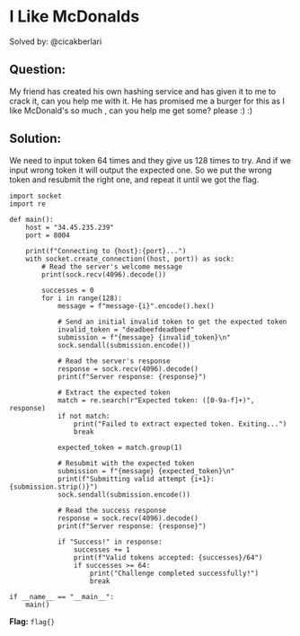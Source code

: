 # I Like McDonalds

Solved by: @cicakberlari

## Question:
My friend has created his own hashing service and has given it to me to crack it, can you help me with it. He has promised me a burger for this as I like McDonald's so much , can you help me get some? please :) :)


## Solution:
We need to input token 64 times and they give us 128 times to try. And if we input wrong token it will output the expected one. So we put the wrong token and resubmit the right one, and repeat it until we got the flag.

```
import socket
import re

def main():
    host = "34.45.235.239"
    port = 8004

    print(f"Connecting to {host}:{port}...")
    with socket.create_connection((host, port)) as sock:
        # Read the server's welcome message
        print(sock.recv(4096).decode())

        successes = 0
        for i in range(128):
            message = f"message-{i}".encode().hex()

            # Send an initial invalid token to get the expected token
            invalid_token = "deadbeefdeadbeef"
            submission = f"{message} {invalid_token}\n"
            sock.sendall(submission.encode())

            # Read the server's response
            response = sock.recv(4096).decode()
            print(f"Server response: {response}")

            # Extract the expected token
            match = re.search(r"Expected token: ([0-9a-f]+)", response)
            if not match:
                print("Failed to extract expected token. Exiting...")
                break

            expected_token = match.group(1)

            # Resubmit with the expected token
            submission = f"{message} {expected_token}\n"
            print(f"Submitting valid attempt {i+1}: {submission.strip()}")
            sock.sendall(submission.encode())

            # Read the success response
            response = sock.recv(4096).decode()
            print(f"Server response: {response}")

            if "Success!" in response:
                successes += 1
                print(f"Valid tokens accepted: {successes}/64")
                if successes >= 64:
                    print("Challenge completed successfully!")
                    break

if __name__ == "__main__":
    main()
```

**Flag:** `flag{}`
